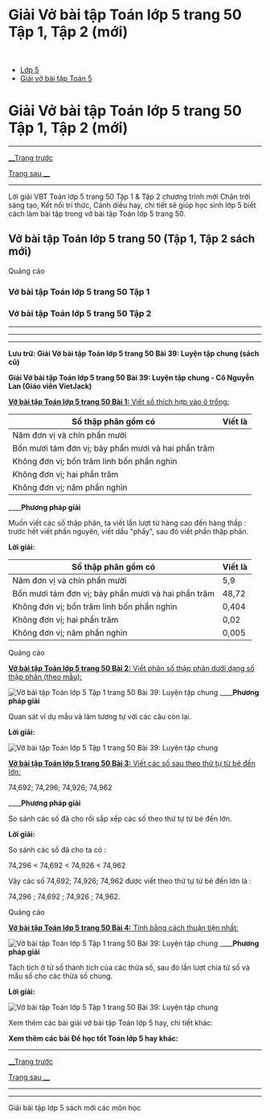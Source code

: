 # Giải Vở bài tập Toán lớp 5 trang 50 Tập 1, Tập 2 (mới)

﻿

  * [Lớp 5](https://vietjack.com/series/lop-5.jsp)
  * [Giải vở bài tập Toán 5](https://vietjack.com/giai-vo-bai-tap-toan-5/index.jsp)



# Giải Vở bài tập Toán lớp 5 trang 50 Tập 1, Tập 2 (mới)

* * *

[__Trang trước](https://vietjack.com/giai-vo-bai-tap-toan-5/bai-38-luyen-tap.jsp)

[Trang sau __](https://vietjack.com/giai-vo-bai-tap-toan-5/bai-40-viet-cac-so-do-do-dai-duoi-dang-so-thap-phan.jsp)

* * *

Lời giải VBT Toán lớp 5 trang 50 Tập 1 & Tập 2 chương trình mới Chân trời sáng tạo, Kết nối tri thức, Cánh diều hay, chi tiết sẽ giúp học sinh lớp 5 biết cách làm bài tập trong vở bài tập Toán lớp 5 trang 50.

## Vở bài tập Toán lớp 5 trang 50 (Tập 1, Tập 2 sách mới)

Quảng cáo

### Vở bài tập Toán lớp 5 trang 50 Tập 1

### Vở bài tập Toán lớp 5 trang 50 Tập 2

* * *

* * *

* * *

**Lưu trữ: Giải Vở bài tập Toán lớp 5 trang 50 Bài 39: Luyện tập chung (sách cũ)**

**Giải Vở bài tập Toán lớp 5 trang 50 Bài 39: Luyện tập chung - Cô Nguyễn Lan (Giáo viên VietJack)**

[**Vở bài tập Toán lớp 5 trang 50 Bài 1:** Viết số thích hợp vào ô trống: ](https://vietjack.com/giai-vo-bai-tap-toan-5/bai-1-trang-50-vbt-toan-5-tap-1.jsp)

Số thập phân gồm có| Viết là   
---|---  
Năm đơn vị và chín phần mười |   
Bốn mươi tám đơn vị; bảy phần mươi và hai phần trăm |   
Không đơn vị; bốn trăm linh bốn phần nghìn|   
Không đơn vị; hai phần trăm |   
Không đơn vị; năm phần nghìn|   
____**Phương pháp giải**

Muốn viết các số thập phân, ta viết lần lượt từ hàng cao đến hàng thấp : trước hết viết phần nguyên, viết dấu "phẩy", sau đó viết phần thập phân.

**Lời giải:**

Số thập phân gồm có| Viết là   
---|---  
Năm đơn vị và chín phần mười |  5,9  
Bốn mươi tám đơn vị; bảy phần mươi và hai phần trăm | 48,72   
Không đơn vị; bốn trăm linh bốn phần nghìn|  0,404  
Không đơn vị; hai phần trăm | 0,02   
Không đơn vị; năm phần nghìn|  0,005  
  
Quảng cáo

[**Vở bài tập Toán lớp 5 trang 50 Bài 2:** Viết phân số thập phân dưới dạng số thập phân (theo mẫu): ](https://vietjack.com/giai-vo-bai-tap-toan-5/bai-2-trang-50-vbt-toan-5-tap-1.jsp)

![Vở bài tập Toán lớp 5 Tập 1 trang 50 Bài 39: Luyện tập chung](https://vietjack.com/giai-vo-bai-tap-toan-5/images/bai-2-trang-50-vbt-toan-5-tap-1.PNG) ____**Phương pháp giải**

Quan sát ví dụ mẫu và làm tương tự với các câu còn lại. 

**Lời giải:**

![Vở bài tập Toán lớp 5 Tập 1 trang 50 Bài 39: Luyện tập chung](https://vietjack.com/giai-vo-bai-tap-toan-5/images/bai-2-trang-50-vbt-toan-5-tap-1-1.PNG)

[**Vở bài tập Toán lớp 5 trang 50 Bài 3:** Viết các số sau theo thứ tự từ bé đến lớn: ](https://vietjack.com/giai-vo-bai-tap-toan-5/bai-3-trang-50-vbt-toan-5-tap-1.jsp)

74,692; 74,296; 74,926; 74,962 

____**Phương pháp giải**

So sánh các số đã cho rồi sắp xếp các số theo thứ tự từ bé đến lớn. 

**Lời giải:**

So sánh các số đã cho ta có :

74,296 < 74,692 < 74,926 < 74,962

Vậy các số 74,692; 74,926; 74,962 được viết theo thứ tự từ bé đến lớn là : 

74,296 ; 74,692 ; 74,926 ; 74,962.

Quảng cáo

[**Vở bài tập Toán lớp 5 trang 50 Bài 4:** Tính bằng cách thuận tiện nhất: ](https://vietjack.com/giai-vo-bai-tap-toan-5/bai-4-trang-50-vbt-toan-5-tap-1.jsp)

![Vở bài tập Toán lớp 5 Tập 1 trang 50 Bài 39: Luyện tập chung](https://vietjack.com/giai-vo-bai-tap-toan-5/images/bai-4-trang-50-vbt-toan-5-tap-1.PNG) ____**Phương pháp giải**

Tách tích ở tử số thành tích của các thừa số, sau đó lần lượt chia tử số và mẫu số cho các thừa số chung.

**Lời giải:**

![Vở bài tập Toán lớp 5 Tập 1 trang 50 Bài 39: Luyện tập chung](https://vietjack.com/giai-vo-bai-tap-toan-5/images/bai-4-trang-50-vbt-toan-5-tap-1-1.PNG)

Xem thêm các bài giải vở bài tập Toán lớp 5 hay, chi tiết khác:

**Xem thêm các bài Để học tốt Toán lớp 5 hay khác:**

* * *

[__Trang trước](https://vietjack.com/giai-vo-bai-tap-toan-5/bai-38-luyen-tap.jsp)

[Trang sau __](https://vietjack.com/giai-vo-bai-tap-toan-5/bai-40-viet-cac-so-do-do-dai-duoi-dang-so-thap-phan.jsp)

* * *

* * *

Giải bài tập lớp 5 sách mới các môn học
